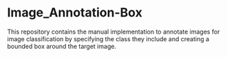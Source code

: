 # Image_Annotation-Box
This repository contains the manual implementation to annotate images for image classification by specifying the class they include and creating a bounded box around the target image.
